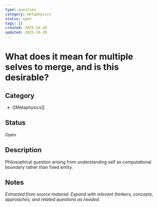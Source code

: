 ```yaml
---
type: question
category: metaphysics
status: open
tags: []
created: 2025-10-20
updated: 2025-10-20
---
```


# What does it mean for multiple selves to merge, and is this desirable?

## Category

- [[Metaphysics]]

## Status

Open

## Description

Philosophical question arising from understanding self as computational boundary rather than fixed entity.

## Notes

*Extracted from source material. Expand with relevant thinkers, concepts, approaches, and related questions as needed.*
